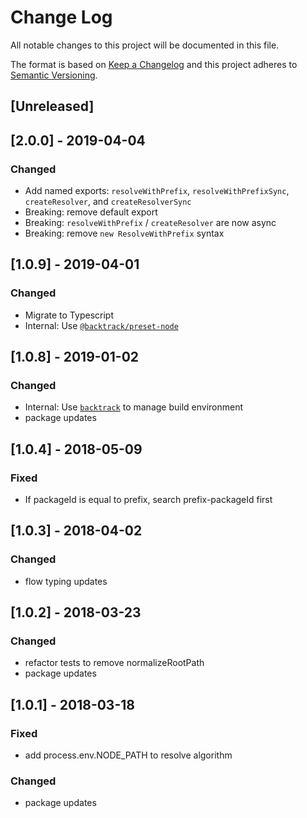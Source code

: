 # Change Log

All notable changes to this project will be documented in this file.

The format is based on [Keep a Changelog](http://keepachangelog.com/)
and this project adheres to [Semantic Versioning](http://semver.org/).

## [Unreleased]

## [2.0.0] - 2019-04-04

### Changed

-   Add named exports: `resolveWithPrefix`, `resolveWithPrefixSync`, `createResolver`, and `createResolverSync`
-   Breaking: remove default export
-   Breaking: `resolveWithPrefix` / `createResolver` are now async
-   Breaking: remove `new ResolveWithPrefix` syntax

## [1.0.9] - 2019-04-01

### Changed

-   Migrate to Typescript
-   Internal: Use [`@backtrack/preset-node`](https://github.com/chrisblossom/backtrack-preset-node)

## [1.0.8] - 2019-01-02

### Changed

-   Internal: Use [`backtrack`](https://github.com/chrisblossom/backtrack) to manage build environment
-   package updates

## [1.0.4] - 2018-05-09

### Fixed

-   If packageId is equal to prefix, search prefix-packageId first

## [1.0.3] - 2018-04-02

### Changed

-   flow typing updates

## [1.0.2] - 2018-03-23

### Changed

-   refactor tests to remove normalizeRootPath
-   package updates

## [1.0.1] - 2018-03-18

### Fixed

-   add process.env.NODE_PATH to resolve algorithm

### Changed

-   package updates
